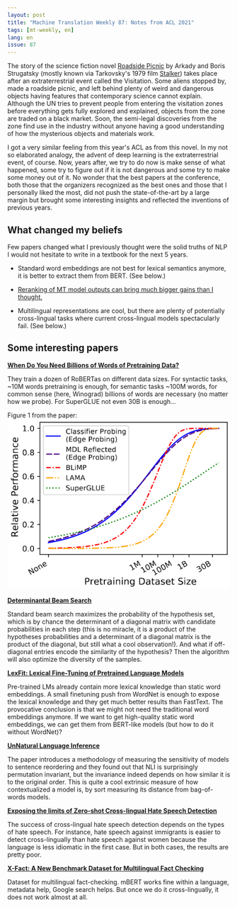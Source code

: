 ```yaml
---
layout: post
title: "Machine Translation Weekly 87: Notes from ACL 2021"
tags: [mt-weekly, en]
lang: en
issue: 87
---
```


The story of the science fiction novel [Roadside
Picnic](https://en.wikipedia.org/wiki/Roadside_Picnic) by Arkady and Boris
Strugatsky (mostly known via Tarkovsky's 1979 film
[Stalker](https://en.wikipedia.org/wiki/Stalker_(1979_film))) takes place after
an extraterrestrial event called the Visitation. Some aliens stopped by, made a
roadside picnic, and left behind plenty of weird and dangerous objects having
features that contemporary science cannot explain. Although the UN tries to
prevent people from entering the visitation zones before everything gets fully
explored and explained, objects from the zone are traded on a black market.
Soon, the semi-legal discoveries from the zone find use in the industry without
anyone having a good understanding of how the mysterious objects and materials
work.

I got a very similar feeling from this year's ACL as from this novel. In my not
so elaborated analogy, the advent of deep learning is the extraterrestrial
event, of course. Now, years after, we try to do now is make sense of what
happened, some try to figure out if it is not dangerous and some try to make
some money out of it. No wonder that the best papers at the conference, both
those that the organizers recognized as the best ones and those that I
personally liked the most, did not push the state-of-the-art by a large margin
but brought some interesting insights and reflected the inventions of previous
years.

## What changed my beliefs

Few papers changed what I previously thought were the solid truths of NLP I
would not hesitate to write in a textbook for the next 5 years.

* Standard word embeddings are not best for lexical semantics anymore, it is
  better to extract them from BERT. (See below.)

* [Reranking of MT model outputs can bring much bigger gains than I
  thought.](https://www.aclanthology.org/2021.acl-long.563)

* Multilingual representations are cool, but there are plenty of potentially
  cross-lingual tasks where current cross-lingual models spectacularly fail.
  (See below.)

## Some interesting papers

[__When Do You Need Billions of Words of Pretraining Data?__](https://www.aclanthology.org/2021.acl-long.90)

They train a dozen of RoBERTas on different data sizes. For syntactic tasks,
~10M words pretraining is enough, for semantic tasks ~100M words, for common
sense (here, Winograd) billions of words are necessary (no matter how we
probe). For SuperGLUE not even 30B is enough…

Figure 1 from the paper:
![Pretraining data vs. task performance](/assets/pretraining_data.png)

[__Determinantal Beam Search__](https//www.aclanthology.org/2021.acl-long.512)

Standard beam search maximizes the probability of the hypothesis set, which is
by chance the determinant of a diagonal matrix with candidate probabilities in
each step (this is no miracle, it is a product of the hypotheses probabilities
and a determinant of a diagonal matrix is the product of the diagonal, but
still what a cool observation!). And what if off-diagonal entries encode the
similarity of the hypothesis? Then the algorithm will also optimize the
diversity of the samples.

[__LexFit: Lexical Fine-Tuning of Pretrained Language Models__](https//www.aclanthology.org/2021.acl-long.410)

Pre-trained LMs already contain more lexical knowledge than static word
embeddings. A small finetuning push from WordNet is enough to expose the
lexical knowledge and they get much better results than FastText. The
provocative conclusion is that we might not need the traditional word
embeddings anymore. If we want to get high-quality static word embeddings, we
can get them from BERT-like models (but how to do it without WordNet)?

[__UnNatural Language Inference__](https//www.aclanthology.org/2021.acl-long.569)

The paper introduces a methodology of measuring the sensitivity of models to
sentence reordering and they found out that NLI is surprisingly permutation
invariant, but the invariance indeed depends on how similar it is to the
original order. This is quite a cool extrinsic measure of how contextualized a
model is, by sort measuring its distance from bag-of-words models.

[__Exposing the limits of Zero-shot Cross-lingual Hate Speech Detection__](https//www.aclanthology.org/2021.acl-short.114)

The success of cross-lingual hate speech detection depends on the types of hate
speech. For instance, hate speech against immigrants is easier to detect
cross-lingually than hate speech against women because the language is less
idiomatic in the first case. But in both cases, the results are pretty poor.

[__X-Fact: A New Benchmark Dataset for Multilingual Fact Checking__](https//www.aclanthology.org/2021.acl-short.86)

Dataset for multilingual fact-checking. mBERT works fine within a language,
metadata help, Google search helps. But once we do it cross-lingually, it does
not work almost at all.

